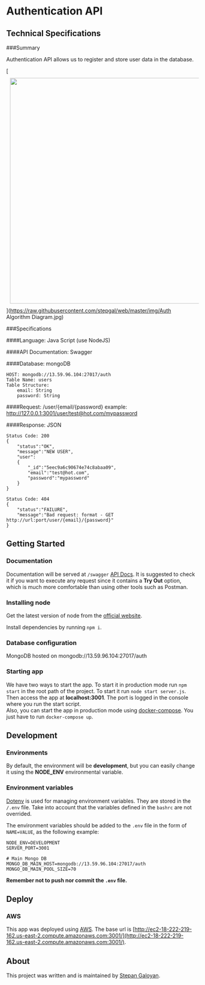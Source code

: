 # Authentication API

## Technical Specifications

###Summary

Authentication API allows us to register and store user data in the database.

[<img src="https://raw.githubusercontent.com/stepgal/web/master/img/Auth Algorithm Diagram.jpg" align="center"
width="600"
    hspace="10" vspace="10">](https://raw.githubusercontent.com/stepgal/web/master/img/Auth Algorithm Diagram.jpg)

###Specifications

####Language: Java Script (use NodeJS)

####API Documentation: Swagger

####Database: mongoDB

    HOST: mongodb://13.59.96.104:27017/auth
    Table Name: users
    Table Structure: 
        email: String
        password: String

####Request: /user/{email/{password}
    example: http://127.0.0.1:3001/user/test@hot.com/mypassword

####Response: JSON

    Status Code: 200
    {
        "status":"OK",
        "message":"NEW USER",
        "user":
        {
            "_id":"5eec9a6c90674e74c8abaa09",
            "email":"test@hot.com",
            "password":"mypassword"
        }
    }

    Status Code: 404
    {
        "status":"FAILURE",
        "message":"Bad request: format - GET http://url:port/user/{email}/{password}"
    }


## Getting Started

### Documentation

Documentation will be served at `/swagger` [API Docs](http://ec2-18-222-219-162.us-east-2.compute.amazonaws.com:3001/swagger). It is suggested to check it if you want to execute any request since it contains a **Try Out** option, which is much more comfortable than using other tools such as Postman.

### Installing node

Get the latest version of node from the [official website](https://nodejs.org/).

Install dependencies by running `npm i`.

### Database configuration
MongoDB hosted on mongodb://13.59.96.104:27017/auth


### Starting app

We have two ways to start the app. To start it in production mode run `npm start` in the root path of the project. To start it run `node start server.js`. Then access the app at **localhost:3001**. The port is logged in the console where you run the start script.  
Also, you can start the app in production mode using [docker-compose](https://docs.docker.com/compose/install/). You just have to run `docker-compose up`.

## Development

### Environments

By default, the environment will be **development**, but you can easily change it using the **NODE_ENV** environmental variable.

### Environment variables

[Dotenv](https://www.npmjs.com/package/dotenv) is used for managing environment variables. They are stored in the `/.env` file. Take into account that the variables defined in the `bashrc` are not overrided.

The environment variables should be added to the `.env` file in the form of `NAME=VALUE`, as the following example:

```
NODE_ENV=DEVELOPMENT
SERVER_PORT=3001

# Main Mongo DB
MONGO_DB_MAIN_HOST=mongodb://13.59.96.104:27017/auth
MONGO_DB_MAIN_POOL_SIZE=70
```

**Remember not to push nor commit the `.env` file.**

## Deploy

### AWS
This app was deployed using [AWS](https://aws.amazon.com/). The base url is [http://ec2-18-222-219-162.us-east-2.compute.amazonaws.com:3001/](http://ec2-18-222-219-162.us-east-2.compute.amazonaws.com:3001/).

## About
This project was written and is maintained by [Stepan Galoyan](https://github.com/stepgal).

